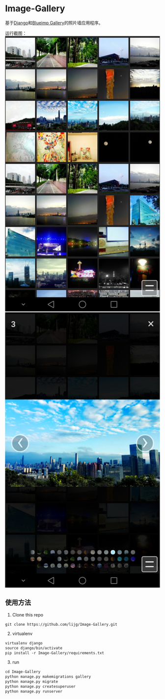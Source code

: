 # Image-Gallery

基于[Django](https://github.com/django/django)和[Blueimp Gallery](https://github.com/blueimp/Gallery)的照片墙应用程序。

运行截图：
![1](demo/1.png)
![2](demo/2.png)


## 使用方法
1. Clone this repo
```
git clone https://github.com/lijg/Image-Gallery.git
```

2. virtualenv
```
virtualenv django
source django/bin/activate
pip install -r Image-Gallery/requirements.txt
```

3. run
```
cd Image-Gallery
python manage.py makemigrations gallery
python manage.py migrate
python manage.py createsuperuser
python manage.py runserver
```
